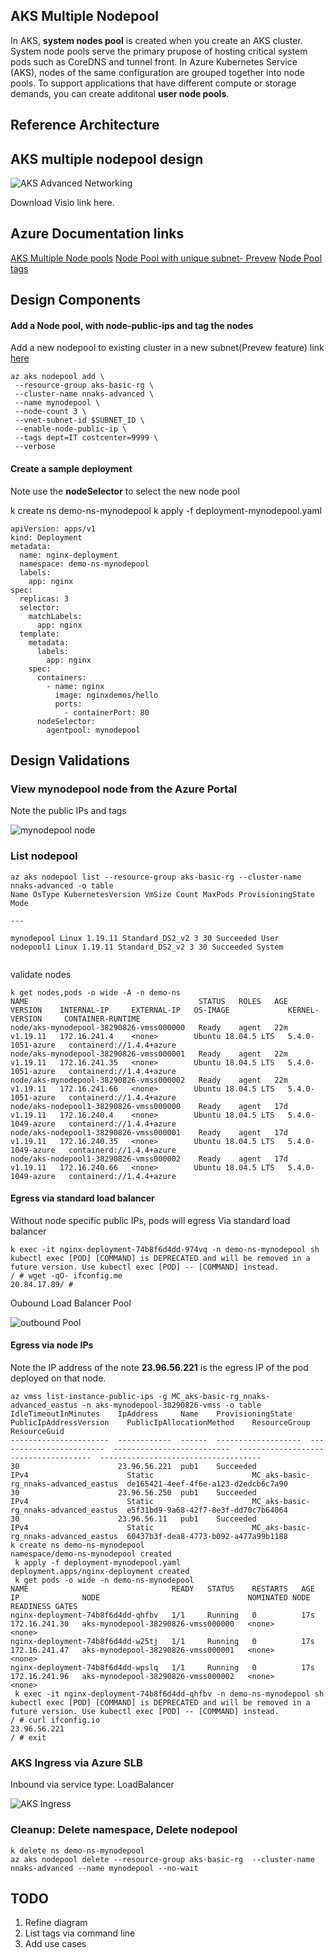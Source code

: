 ## AKS Multiple Nodepool

In AKS, **system nodes pool** is created when you create an AKS cluster. System node pools serve the primary prupose of hosting critical system pods such as CoreDNS and tunnel front. In Azure Kubernetes Service (AKS), nodes of the same configuration are grouped together into node pools. To support applications that have different compute or storage demands, you can create additonal **user node pools**.

## Reference Architecture

## AKS multiple nodepool design

![AKS Advanced Networking](images/aks-multinode.png)

Download Visio link here.

## Azure Documentation links

[AKS Multiple Node pools](https://docs.microsoft.com/en-us/azure/aks/use-multiple-node-pools)
[Node Pool with unique subnet- Prevew](https://docs.microsoft.com/en-us/azure/aks/use-multiple-node-pools#add-a-node-pool-with-a-unique-subnet-preview)
[Node Pool tags](https://docs.microsoft.com/en-us/azure/aks/use-multiple-node-pools#setting-nodepool-azure-tags)

## Design Components

#### Add a Node pool, with node-public-ips and tag the nodes

Add a new nodepool to existing cluster in a new subnet(Prevew feature) link [here](https://docs.microsoft.com/en-us/azure/aks/use-multiple-node-pools#add-a-node-pool-with-a-unique-subnet-preview)

```
az aks nodepool add \
 --resource-group aks-basic-rg \
 --cluster-name nnaks-advanced \
 --name mynodepool \
 --node-count 3 \
 --vnet-subnet-id $SUBNET_ID \
 --enable-node-public-ip \
 --tags dept=IT costcenter=9999 \
 --verbose

```

#### Create a sample deployment

Note use the **nodeSelector** to select the new node pool

k create ns demo-ns-mynodepool
k apply -f deployment-mynodepool.yaml

```
apiVersion: apps/v1
kind: Deployment
metadata:
  name: nginx-deployment
  namespace: demo-ns-mynodepool
  labels:
    app: nginx
spec:
  replicas: 3
  selector:
    matchLabels:
      app: nginx
  template:
    metadata:
      labels:
        app: nginx
    spec:
      containers:
        - name: nginx
          image: nginxdemos/hello
          ports:
            - containerPort: 80
      nodeSelector:
        agentpool: mynodepool

```

## Design Validations

### View mynodepool node from the Azure Portal

Note the public IPs and tags

![mynodepool node](images/mynodepool-node.png)

### List nodepool

```
az aks nodepool list --resource-group aks-basic-rg --cluster-name nnaks-advanced -o table
Name OsType KubernetesVersion VmSize Count MaxPods ProvisioningState Mode

---

mynodepool Linux 1.19.11 Standard_DS2_v2 3 30 Succeeded User
nodepool1 Linux 1.19.11 Standard_DS2_v2 3 30 Succeeded System


```

validate nodes

```
k get nodes,pods -o wide -A -n demo-ns
NAME                                      STATUS   ROLES   AGE   VERSION    INTERNAL-IP     EXTERNAL-IP   OS-IMAGE             KERNEL-VERSION     CONTAINER-RUNTIME
node/aks-mynodepool-38290826-vmss000000   Ready    agent   22m   v1.19.11   172.16.241.4    <none>        Ubuntu 18.04.5 LTS   5.4.0-1051-azure   containerd://1.4.4+azure
node/aks-mynodepool-38290826-vmss000001   Ready    agent   22m   v1.19.11   172.16.241.35   <none>        Ubuntu 18.04.5 LTS   5.4.0-1051-azure   containerd://1.4.4+azure
node/aks-mynodepool-38290826-vmss000002   Ready    agent   22m   v1.19.11   172.16.241.66   <none>        Ubuntu 18.04.5 LTS   5.4.0-1051-azure   containerd://1.4.4+azure
node/aks-nodepool1-38290826-vmss000000    Ready    agent   17d   v1.19.11   172.16.240.4    <none>        Ubuntu 18.04.5 LTS   5.4.0-1049-azure   containerd://1.4.4+azure
node/aks-nodepool1-38290826-vmss000001    Ready    agent   17d   v1.19.11   172.16.240.35   <none>        Ubuntu 18.04.5 LTS   5.4.0-1049-azure   containerd://1.4.4+azure
node/aks-nodepool1-38290826-vmss000002    Ready    agent   17d   v1.19.11   172.16.240.66   <none>        Ubuntu 18.04.5 LTS   5.4.0-1049-azure   containerd://1.4.4+azure

```

#### Egress via standard load balancer

Without node specific public IPs, pods will egress Via standard load balancer

```
k exec -it nginx-deployment-74b8f6d4dd-974vq -n demo-ns-mynodepool sh
kubectl exec [POD] [COMMAND] is DEPRECATED and will be removed in a future version. Use kubectl exec [POD] -- [COMMAND] instead.
/ # wget -qO- ifconfig.me
20.84.17.89/ #

```

Oubound Load Balancer Pool

![outbound Pool](images/aks-nodepool-outbound-slb.png)

#### Egress via node IPs

Note the IP address of the note **23.96.56.221** is the egress IP of the pod deployed on that node.

```
az vmss list-instance-public-ips -g MC_aks-basic-rg_nnaks-advanced_eastus -n aks-mynodepool-38290826-vmss -o table
IdleTimeoutInMinutes    IpAddress     Name    ProvisioningState    PublicIpAddressVersion    PublicIpAllocationMethod    ResourceGroup                          ResourceGuid
----------------------  ------------  ------  -------------------  ------------------------  --------------------------  -------------------------------------  ------------------------------------
30                      23.96.56.221  pub1    Succeeded            IPv4                      Static                      MC_aks-basic-rg_nnaks-advanced_eastus  de165421-4eef-4f6e-a123-d2edcb6c7a90
30                      23.96.56.250  pub1    Succeeded            IPv4                      Static                      MC_aks-basic-rg_nnaks-advanced_eastus  e5f31bd9-9a68-42f7-8e3f-dd70c7b64064
30                      23.96.56.11   pub1    Succeeded            IPv4                      Static                      MC_aks-basic-rg_nnaks-advanced_eastus  60437b3f-dea8-4773-b092-a477a99b1188
k create ns demo-ns-mynodepool
namespace/demo-ns-mynodepool created
 k apply -f deployment-mynodepool.yaml
deployment.apps/nginx-deployment created
 k get pods -o wide -n demo-ns-mynodepool
NAME                                READY   STATUS    RESTARTS   AGE   IP              NODE                                 NOMINATED NODE   READINESS GATES
nginx-deployment-74b8f6d4dd-qhfbv   1/1     Running   0          17s   172.16.241.30   aks-mynodepool-38290826-vmss000000   <none>           <none>
nginx-deployment-74b8f6d4dd-w25tj   1/1     Running   0          17s   172.16.241.47   aks-mynodepool-38290826-vmss000001   <none>           <none>
nginx-deployment-74b8f6d4dd-wpslq   1/1     Running   0          17s   172.16.241.96   aks-mynodepool-38290826-vmss000002   <none>           <none>
 k exec -it nginx-deployment-74b8f6d4dd-qhfbv -n demo-ns-mynodepool sh
kubectl exec [POD] [COMMAND] is DEPRECATED and will be removed in a future version. Use kubectl exec [POD] -- [COMMAND] instead.
/ # curl ifconfig.io
23.96.56.221
/ # exit

```

### AKS Ingress via Azure SLB

Inbound via service type: LoadBalancer

![AKS Ingress](images/aks-inbound-multinodepool.png)

### Cleanup: Delete namespace, Delete nodepool

```
k delete ns demo-ns-mynodepool
az aks nodepool delete --resource-group aks-basic-rg  --cluster-name nnaks-advanced --name mynodepool --no-wait

```

## TODO

1. Refine diagram
2. List tags via command line
3. Add use cases
